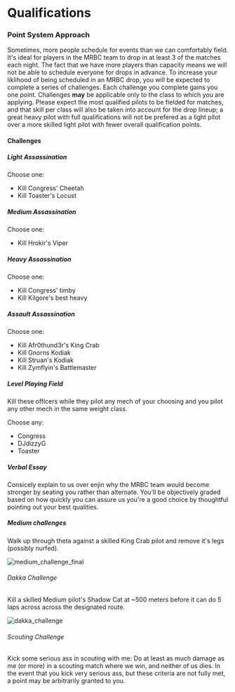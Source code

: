 # Qualifications

### Point System Approach

Sometimes, more people schedule for events than we can comfortably field.  It's ideal for players in the MRBC team to drop in at least 3 of the matches each night.  The fact that we have more players than capacity means we will not be able to schedule everyone for drops in advance.  To increase your liklihood of being scheduled in an MRBC drop, you will be expected to complete a series of challenges.  Each challenge you complete gains you one point.  Challenges **may** be applicable only to the class to which you are applying.  Please expect the most qualified pilots to be fielded for matches, and that skill per class will also be taken into account for the drop lineup; a great heavy pilot with full qualifications will not be prefered as a light pilot over a more skilled light pilot with fewer overall qualification points.


#### Challenges

##### Light Assassination
Choose one:
- Kill Congress' Cheetah
- Kill Toaster's Locust

##### Medium Assassination
Choose one:
- Kill Hrokir's Viper

##### Heavy Assassination
Choose one:
- Kill Congress' timby
- Kill Kilgore's best heavy

##### Assault Assassination
Choose one:
- Kill Afr0thund3r's King Crab
- Kill Gnorns Kodiak
- Kill Struan's Kodiak
- Kill Zymflyin's Battlemaster

##### Level Playing Field
Kill these officers while they pilot any mech of your choosing and you pilot any other mech in the same weight class.  

Choose any:
- Congress
- DJdizzyG
- Toaster

##### Verbal Essay
Consicely explain to us over enjin why the MRBC team would become stronger by seating you rather than alternate.  You'll be objectively graded based on how quickly you can assure us you're a good choice by thoughtful pointing out your best qualities.  

##### Medium challenges
Walk up through theta against a skilled King Crab pilot and remove it's legs (possibly nurfed).  

![medium_challenge_final](https://cloud.githubusercontent.com/assets/24548742/24072683/b9b8a6f8-0bb8-11e7-87dd-22e1ba7b769d.png)

###### Dakka Challenge
Kill a skilled Medium pilot's Shadow Cat at ~500 meters before it can do 5 laps across across the designated route.

![dakka_challenge](https://cloud.githubusercontent.com/assets/24548742/24072687/c507fea0-0bb8-11e7-9d17-a2a2b5da3f06.png)

###### Scouting Challenge
Kick some serious ass in scouting with me:  Do at least as much damage as me (or more) in a scouting match where we win, and neither of us dies.  In the event that you kick very serious ass, but these criteria are not fully met, a point may be arbitrarily granted to you.
